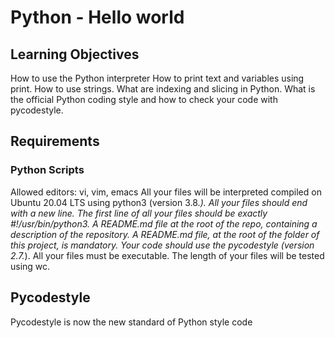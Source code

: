 # Python - Hello world

## Learning Objectives

How to use the Python interpreter
How to print text and variables using print.
How to use strings.
What are indexing and slicing in Python.
What is the official Python coding style and how to check your code with pycodestyle.

## Requirements

### Python Scripts
Allowed editors: vi, vim, emacs
All your files will be interpreted compiled on Ubuntu 20.04 LTS using python3 (version 3.8.*).
All your files should end with a new line.
The first line of all your files should be exactly #!/usr/bin/python3.
A README.md file at the root of the repo, containing a description of the repository.
A README.md file, at the root of the folder of this project, is mandatory.
Your code should use the pycodestyle (version 2.7.*).
All your files must be executable.
The length of your files will be tested using wc.

## Pycodestyle
Pycodestyle is now the new standard of Python style code